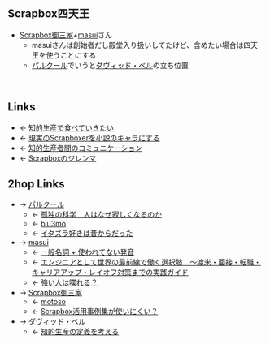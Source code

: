 ## Scrapbox四天王
- [Scrapbox御三家](Scrapbox御三家.md)+[masui](masui.md)さん
    - masuiさんは創始者だし殿堂入り扱いしてたけど、含めたい場合は四天王を使うことにする
    - [パルクール](パルクール.md)でいうと[ダヴィッド・ベル](ダヴィッド・ベル.md)の立ち位置

<br>

## Links
- ← [知的生産で食べていきたい](知的生産で食べていきたい.md)
- ← [現実のScrapboxerを小説のキャラにする](現実のScrapboxerを小説のキャラにする.md)
- ← [知的生産者間のコミュニケーション](知的生産者間のコミュニケーション.md)
- ← [Scrapboxのジレンマ](Scrapboxのジレンマ.md)

## 2hop Links
- → [パルクール](パルクール.md)
    - ← [孤独の科学　人はなぜ寂しくなるのか](孤独の科学_人はなぜ寂しくなるのか.md)
    - ← [blu3mo](blu3mo.md)
    - ← [イタズラ好きは昔からだった](イタズラ好きは昔からだった.md)
- → [masui](masui.md)
    - ← [一般名詞 + 使われてない発音](一般名詞_+_使われてない発音.md)
    - ← [エンジニアとして世界の最前線で働く選択肢　～渡米・面接・転職・キャリアアップ・レイオフ対策までの実践ガイド](エンジニアとして世界の最前線で働く選択肢__渡米・面接・転職・キャリアアップ・レイオフ対策までの実践ガイド.md)
    - ← [強い人は喋れる？](強い人は喋れる_.md)
- → [Scrapbox御三家](Scrapbox御三家.md)
    - ← [motoso](motoso.md)
    - ← [Scrapbox活用事例集が使いにくい？](Scrapbox活用事例集が使いにくい_.md)
- → [ダヴィッド・ベル](ダヴィッド・ベル.md)
    - ← [知的生産の定義を考える](知的生産の定義を考える.md)
